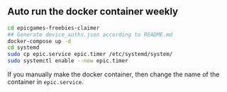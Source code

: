 ## Auto run the docker container weekly

```bash
cd epicgames-freebies-claimer
## Generate device_auths.json according to README.md
docker-compose up -d
cd systemd
sudo cp epic.service epic.timer /etc/systemd/system/
sudo systemctl enable --now epic.timer
```

If you manually make the docker container, then change the name of the container in `epic.service`.
